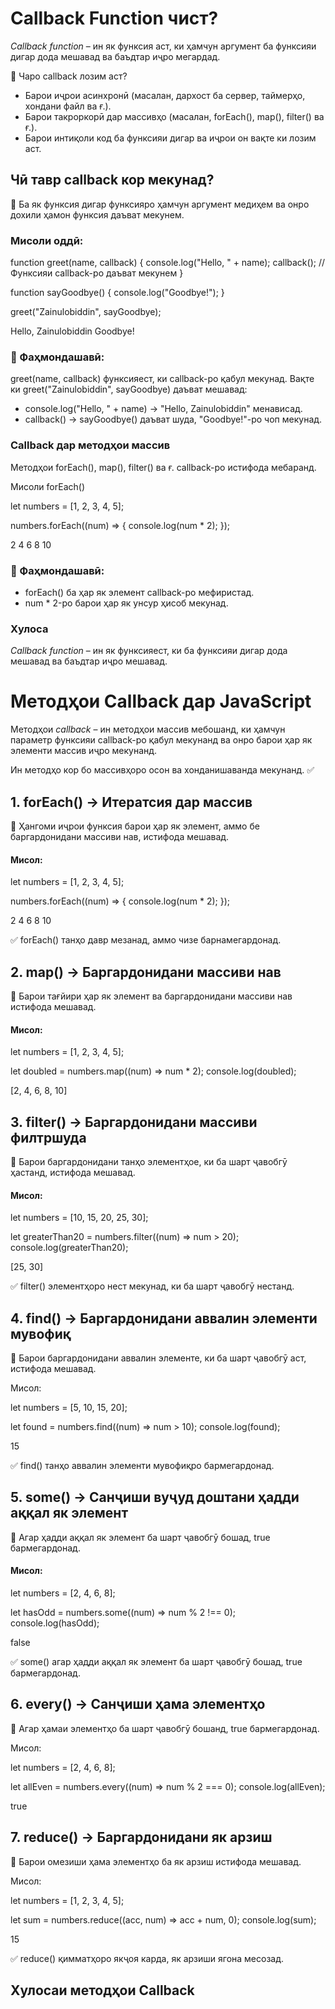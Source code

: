 # Callback Function чист?

_Callback function_ – ин як функсия аст, ки ҳамчун аргумент ба функсияи дигар дода мешавад ва баъдтар иҷро мегардад.

📌 Чаро callback лозим аст?

- Барои иҷрои асинхронӣ (масалан, дархост ба сервер, таймерҳо, хондани файл ва ғ.).
- Барои такроркорӣ дар массивҳо (масалан, forEach(), map(), filter() ва ғ.).
- Барои интиқоли код ба функсияи дигар ва иҷрои он вақте ки лозим аст.

## Чӣ тавр callback кор мекунад?

📌 Ба як функсия дигар функсияро ҳамчун аргумент медиҳем ва онро дохили ҳамон функсия даъват мекунем.

### Мисоли оддӣ:

function greet(name, callback) {
  console.log("Hello, " + name);
  callback(); // Функсияи callback-ро даъват мекунем
}

function sayGoodbye() {
  console.log("Goodbye!");
}

greet("Zainulobiddin", sayGoodbye);

Hello, Zainulobiddin
Goodbye!

### 📌 Фаҳмондашавӣ:

greet(name, callback) функсияест, ки callback-ро қабул мекунад.
Вақте ки greet("Zainulobiddin", sayGoodbye) даъват мешавад:

- console.log("Hello, " + name) → "Hello, Zainulobiddin" менависад.
- callback() → sayGoodbye() даъват шуда, "Goodbye!"-ро чоп мекунад.

### Callback дар методҳои массив

Методҳои forEach(), map(), filter() ва ғ. callback-ро истифода мебаранд.

Мисоли forEach()

let numbers = [1, 2, 3, 4, 5];

numbers.forEach((num) => {
  console.log(num * 2);
});

2
4
6
8
10

### 📌 Фаҳмондашавӣ:

- forEach() ба ҳар як элемент callback-ро мефиристад.
- num \* 2-ро барои ҳар як унсур ҳисоб мекунад.

### Хулоса

_Callback function_ – ин як функсияест, ки ба функсияи дигар дода мешавад ва баъдтар иҷро мешавад.

# Методҳои Callback дар JavaScript

Методҳои _callback_ – ин методҳои массив мебошанд, ки ҳамчун параметр функсияи callback-ро қабул мекунанд ва онро барои ҳар як элементи массив иҷро мекунанд.

Ин методҳо кор бо массивҳоро осон ва хонданишаванда мекунанд. ✅

## 1. forEach() → Итератсия дар массив

📌 Ҳангоми иҷрои функсия барои ҳар як элемент, аммо бе баргардонидани массиви нав, истифода мешавад.

#### Мисол:

let numbers = [1, 2, 3, 4, 5];

numbers.forEach((num) => {
  console.log(num * 2);
});

2
4
6
8
10

✅ forEach() танҳо давр мезанад, аммо чизе барнамегардонад.

## 2. map() → Баргардонидани массиви нав

📌 Барои тағйири ҳар як элемент ва баргардонидани массиви нав истифода мешавад.

#### Мисол:

let numbers = [1, 2, 3, 4, 5];

let doubled = numbers.map((num) => num * 2);
console.log(doubled);

[2, 4, 6, 8, 10]

## 3. filter() → Баргардонидани массиви филтршуда

📌 Барои баргардонидани танҳо элементҳое, ки ба шарт ҷавобгӯ ҳастанд, истифода мешавад.

#### Мисол:

let numbers = [10, 15, 20, 25, 30];

let greaterThan20 = numbers.filter((num) => num > 20);
console.log(greaterThan20);

[25, 30]

✅ filter() элементҳоро нест мекунад, ки ба шарт ҷавобгӯ нестанд.

## 4. find() → Баргардонидани аввалин элементи мувофиқ

📌 Барои баргардонидани аввалин элементе, ки ба шарт ҷавобгӯ аст, истифода мешавад.

Мисол:

let numbers = [5, 10, 15, 20];

let found = numbers.find((num) => num > 10);
console.log(found);

15

✅ find() танҳо аввалин элементи мувофиқро бармегардонад.

## 5. some() → Санҷиши вуҷуд доштани ҳадди аққал як элемент

📌 Агар ҳадди аққал як элемент ба шарт ҷавобгӯ бошад, true бармегардонад.

#### Мисол:

let numbers = [2, 4, 6, 8];

let hasOdd = numbers.some((num) => num % 2 !== 0);
console.log(hasOdd);

false

✅ some() агар ҳадди аққал як элемент ба шарт ҷавобгӯ бошад, true бармегардонад.

## 6. every() → Санҷиши ҳама элементҳо

📌 Агар ҳамаи элементҳо ба шарт ҷавобгӯ бошанд, true бармегардонад.

Мисол:

let numbers = [2, 4, 6, 8];

let allEven = numbers.every((num) => num % 2 === 0);
console.log(allEven);

true

## 7. reduce() → Баргардонидани як арзиш

📌 Барои омезиши ҳама элементҳо ба як арзиш истифода мешавад.

Мисол:

let numbers = [1, 2, 3, 4, 5];

let sum = numbers.reduce((acc, num) => acc + num, 0);
console.log(sum);

15

✅ reduce() қимматҳоро якҷоя карда, як арзиши ягона месозад.

## Хулосаи методҳои Callback
